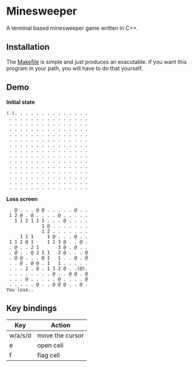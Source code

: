 # Minesweeper
A terminal based minesweeper game written in C++.

## Installation
The [Makefile](https://github.com/nilsmo1/cpp-fun/blob/main/minesweeper/Makefile) is simple and just produces an exacutable. If you want this program in your path, you will have to do that yourself.
## Demo
**Initial state**
```console
(.). . . . . . . . . . . . . . 
 . . . . . . . . . . . . . . . 
 . . . . . . . . . . . . . . . 
 . . . . . . . . . . . . . . . 
 . . . . . . . . . . . . . . . 
 . . . . . . . . . . . . . . . 
 . . . . . . . . . . . . . . . 
 . . . . . . . . . . . . . . . 
 . . . . . . . . . . . . . . . 
 . . . . . . . . . . . . . . . 
 . . . . . . . . . . . . . . . 
 . . . . . . . . . . . . . . . 
 . . . . . . . . . . . . . . . 
 . . . . . . . . . . . . . . . 
 . . . . . . . . . . . . . . . 
```
**Loss screen**
```console
 . @ . . . @ @ . . . . . @ . . 
 1 2 @ . @ . . . . @ . . . . . 
   1 1 2 1 1 1 . . . @ . . . . 
             1 @ . . . . . . . 
             1 2 . . . . . . . 
     1 1 1     1 @ . . . @ . . 
 1 1 2 @ 1     1 1 3 @ . . @ . 
 . @ . . 2 1       3 @ . @ . . 
 . @ . . @ 2 1 1   2 @ . . . @ 
 . @ @ . . . @ 1   1 . . @ . @ 
 . . @ . @ @ . 1   1 . . . . . 
 . . . 2 . @ . 1 1 2 @ . .(@). 
 . . . . . . . . @ . . @ @ . @ 
 . . . @ . . . . . @ . . . . @ 
 . . . . . @ . . @ @ @ . . @ . 
You lose..
```

## Key bindings
| Key | Action |
| --- | --- |
| w/a/s/d | move the cursor | 
| e | open cell |
| f | flag cell |
